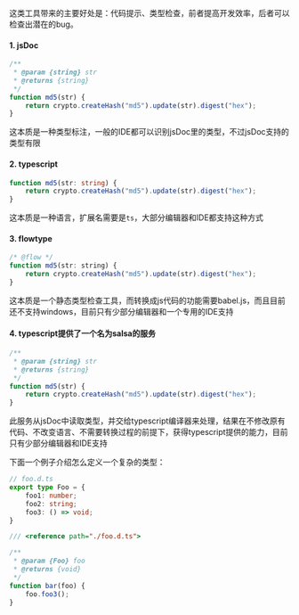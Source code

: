 这类工具带来的主要好处是：代码提示、类型检查，前者提高开发效率，后者可以检查出潜在的bug。

#### 1. jsDoc

```js
/**
 * @param {string} str
 * @returns {string}
 */
function md5(str) {
    return crypto.createHash("md5").update(str).digest("hex");
}
```
这本质是一种类型标注，一般的IDE都可以识别jsDoc里的类型，不过jsDoc支持的类型有限

#### 2. typescript

```ts
function md5(str: string) {
    return crypto.createHash("md5").update(str).digest("hex");
}
```
这本质是一种语言，扩展名需要是`ts`，大部分编辑器和IDE都支持这种方式

#### 3. flowtype

```js
/* @flow */
function md5(str: string) {
    return crypto.createHash("md5").update(str).digest("hex");
}
```

这本质是一个静态类型检查工具，而转换成js代码的功能需要babel.js，而且目前还不支持windows，目前只有少部分编辑器和一个专用的IDE支持

#### 4. typescript提供了一个名为salsa的服务

```js
/**
 * @param {string} str
 * @returns {string}
 */
function md5(str) {
    return crypto.createHash("md5").update(str).digest("hex");
}
```

此服务从jsDoc中读取类型，并交给typescript编译器来处理，结果在不修改原有代码、不改变语言、不需要转换过程的前提下，获得typescript提供的能力，目前只有少部分编辑器和IDE支持

下面一个例子介绍怎么定义一个复杂的类型：
```ts
// foo.d.ts
export type Foo = {
    foo1: number;
    foo2: string;
    foo3: () => void;
}
```
```js
/// <reference path="./foo.d.ts">

/**
 * @param {Foo} foo
 * @returns {void}
 */
function bar(foo) {
    foo.foo3();
}
```